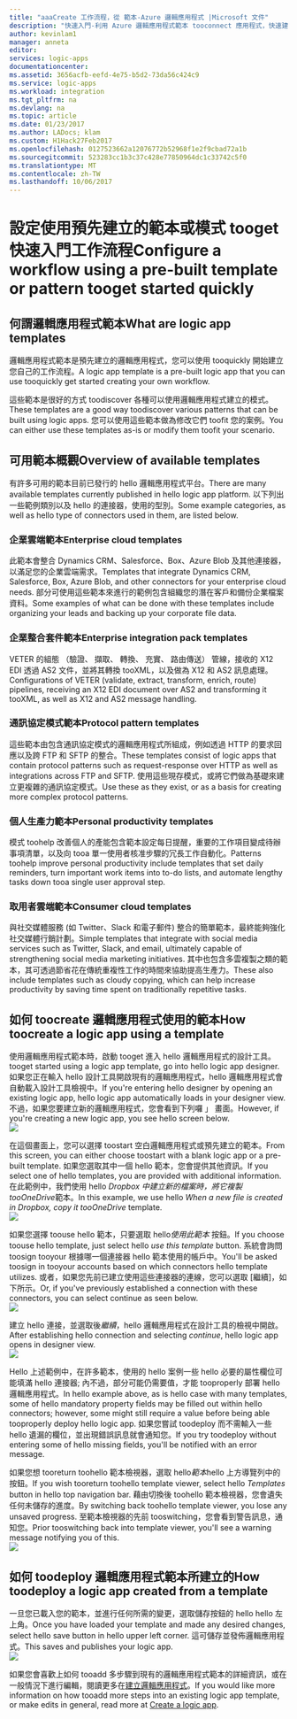 ```yaml
---
title: "aaaCreate 工作流程，從 範本-Azure 邏輯應用程式 |Microsoft 文件"
description: "快速入門-利用 Azure 邏輯應用程式範本 tooconnect 應用程式，快速建立工作流程和整合資料。"
author: kevinlam1
manager: anneta
editor: 
services: logic-apps
documentationcenter: 
ms.assetid: 3656acfb-eefd-4e75-b5d2-73da56c424c9
ms.service: logic-apps
ms.workload: integration
ms.tgt_pltfrm: na
ms.devlang: na
ms.topic: article
ms.date: 01/23/2017
ms.author: LADocs; klam
ms.custom: H1Hack27Feb2017
ms.openlocfilehash: 0127523662a12076772b52968f1e2f9cbad72a1b
ms.sourcegitcommit: 523283cc1b3c37c428e77850964dc1c33742c5f0
ms.translationtype: MT
ms.contentlocale: zh-TW
ms.lasthandoff: 10/06/2017
---
```

# <a name="configure-a-workflow-using-a-pre-built-template-or-pattern-tooget-started-quickly"></a><span data-ttu-id="0e033-103">設定使用預先建立的範本或模式 tooget 快速入門工作流程</span><span class="sxs-lookup"><span data-stu-id="0e033-103">Configure a workflow using a pre-built template or pattern tooget started quickly</span></span>

## <a name="what-are-logic-app-templates"></a><span data-ttu-id="0e033-104">何謂邏輯應用程式範本</span><span class="sxs-lookup"><span data-stu-id="0e033-104">What are logic app templates</span></span>
<span data-ttu-id="0e033-105">邏輯應用程式範本是預先建立的邏輯應用程式，您可以使用 tooquickly 開始建立您自己的工作流程。</span><span class="sxs-lookup"><span data-stu-id="0e033-105">A logic app template is a pre-built logic app that you can use tooquickly get started creating your own workflow.</span></span> 

<span data-ttu-id="0e033-106">這些範本是很好的方式 toodiscover 各種可以使用邏輯應用程式建立的模式。</span><span class="sxs-lookup"><span data-stu-id="0e033-106">These templates are a good way toodiscover various patterns that can be built using logic apps.</span></span> <span data-ttu-id="0e033-107">您可以使用這些範本做為修改它們 toofit 您的案例。</span><span class="sxs-lookup"><span data-stu-id="0e033-107">You can either use these templates as-is or modify them toofit your scenario.</span></span>

## <a name="overview-of-available-templates"></a><span data-ttu-id="0e033-108">可用範本概觀</span><span class="sxs-lookup"><span data-stu-id="0e033-108">Overview of available templates</span></span>
<span data-ttu-id="0e033-109">有許多可用的範本目前已發行的 hello 邏輯應用程式平台。</span><span class="sxs-lookup"><span data-stu-id="0e033-109">There are many available templates currently published in hello logic app platform.</span></span> <span data-ttu-id="0e033-110">以下列出一些範例類別以及 hello 的連接器，使用的型別。</span><span class="sxs-lookup"><span data-stu-id="0e033-110">Some example categories, as well as hello type of connectors used in them, are listed below.</span></span>

### <a name="enterprise-cloud-templates"></a><span data-ttu-id="0e033-111">企業雲端範本</span><span class="sxs-lookup"><span data-stu-id="0e033-111">Enterprise cloud templates</span></span>
<span data-ttu-id="0e033-112">此範本會整合 Dynamics CRM、Salesforce、Box、Azure Blob 及其他連接器，以滿足您的企業雲端需求。</span><span class="sxs-lookup"><span data-stu-id="0e033-112">Templates that integrate Dynamics CRM, Salesforce, Box, Azure Blob, and other connectors for your enterprise cloud needs.</span></span> <span data-ttu-id="0e033-113">部分可使用這些範本來進行的範例包含組織您的潛在客戶和備份企業檔案資料。</span><span class="sxs-lookup"><span data-stu-id="0e033-113">Some examples of what can be done with these templates include organizing your leads and backing up your corporate file data.</span></span>

### <a name="enterprise-integration-pack-templates"></a><span data-ttu-id="0e033-114">企業整合套件範本</span><span class="sxs-lookup"><span data-stu-id="0e033-114">Enterprise integration pack templates</span></span>
<span data-ttu-id="0e033-115">VETER 的組態 （驗證、 擷取、 轉換、 充實、 路由傳送） 管線，接收的 X12 EDI 透過 AS2 文件，並將其轉換 tooXML，以及做為 X12 和 AS2 訊息處理。</span><span class="sxs-lookup"><span data-stu-id="0e033-115">Configurations of VETER (validate, extract, transform, enrich, route) pipelines, receiving an X12 EDI document over AS2 and transforming it tooXML, as well as X12 and AS2 message handling.</span></span>

### <a name="protocol-pattern-templates"></a><span data-ttu-id="0e033-116">通訊協定模式範本</span><span class="sxs-lookup"><span data-stu-id="0e033-116">Protocol pattern templates</span></span>
<span data-ttu-id="0e033-117">這些範本由包含通訊協定模式的邏輯應用程式所組成，例如透過 HTTP 的要求回應以及跨 FTP 和 SFTP 的整合。</span><span class="sxs-lookup"><span data-stu-id="0e033-117">These templates consist of logic apps that contain protocol patterns such as request-response over HTTP as well as integrations across FTP and SFTP.</span></span> <span data-ttu-id="0e033-118">使用這些現存模式，或將它們做為基礎來建立更複雜的通訊協定模式。</span><span class="sxs-lookup"><span data-stu-id="0e033-118">Use these as they exist, or as a basis for creating more complex protocol patterns.</span></span>  

### <a name="personal-productivity-templates"></a><span data-ttu-id="0e033-119">個人生產力範本</span><span class="sxs-lookup"><span data-stu-id="0e033-119">Personal productivity templates</span></span>
<span data-ttu-id="0e033-120">模式 toohelp 改善個人的產能包含範本設定每日提醒，重要的工作項目變成待辦事項清單，以及向 tooa 單一使用者核准步驟的冗長工作自動化。</span><span class="sxs-lookup"><span data-stu-id="0e033-120">Patterns toohelp improve personal productivity include templates that set daily reminders, turn important work items into to-do lists, and automate lengthy tasks down tooa single user approval step.</span></span>

### <a name="consumer-cloud-templates"></a><span data-ttu-id="0e033-121">取用者雲端範本</span><span class="sxs-lookup"><span data-stu-id="0e033-121">Consumer cloud templates</span></span>
<span data-ttu-id="0e033-122">與社交媒體服務 (如 Twitter、Slack 和電子郵件) 整合的簡單範本，最終能夠強化社交媒體行銷計劃。</span><span class="sxs-lookup"><span data-stu-id="0e033-122">Simple templates that integrate with social media services such as Twitter, Slack, and email, ultimately capable of strengthening social media marketing initiatives.</span></span> <span data-ttu-id="0e033-123">其中也包含多雲複製之類的範本，其可透過節省花在傳統重複性工作的時間來協助提高生產力。</span><span class="sxs-lookup"><span data-stu-id="0e033-123">These also include templates such as cloudy copying, which can help increase productivity by saving time spent on traditionally repetitive tasks.</span></span> 

## <a name="how-toocreate-a-logic-app-using-a-template"></a><span data-ttu-id="0e033-124">如何 toocreate 邏輯應用程式使用的範本</span><span class="sxs-lookup"><span data-stu-id="0e033-124">How toocreate a logic app using a template</span></span>
<span data-ttu-id="0e033-125">使用邏輯應用程式範本時，啟動 tooget 進入 hello 邏輯應用程式的設計工具。</span><span class="sxs-lookup"><span data-stu-id="0e033-125">tooget started using a logic app template, go into hello logic app designer.</span></span> <span data-ttu-id="0e033-126">如果您正在輸入 hello 設計工具開啟現有的邏輯應用程式，hello 邏輯應用程式會自動載入設計工具檢視中。</span><span class="sxs-lookup"><span data-stu-id="0e033-126">If you're entering hello designer by opening an existing logic app, hello logic app automatically loads in your designer view.</span></span> <span data-ttu-id="0e033-127">不過，如果您要建立新的邏輯應用程式，您會看到下列囉 」 畫面。</span><span class="sxs-lookup"><span data-stu-id="0e033-127">However, if you're creating a new logic app, you see hello screen below.</span></span>  
 ![](../../includes/media/app-service-logic-templates/template7.png)  

<span data-ttu-id="0e033-128">在這個畫面上，您可以選擇 toostart 空白邏輯應用程式或預先建立的範本。</span><span class="sxs-lookup"><span data-stu-id="0e033-128">From this screen, you can either choose toostart with a blank logic app or a pre-built template.</span></span> <span data-ttu-id="0e033-129">如果您選取其中一個 hello 範本，您會提供其他資訊。</span><span class="sxs-lookup"><span data-stu-id="0e033-129">If you select one of hello templates, you are provided with additional information.</span></span> <span data-ttu-id="0e033-130">在此範例中，我們使用 hello *Dropbox 中建立新的檔案時，將它複製 tooOneDrive*範本。</span><span class="sxs-lookup"><span data-stu-id="0e033-130">In this example, we use hello *When a new file is created in Dropbox, copy it tooOneDrive* template.</span></span>  
 ![](../../includes/media/app-service-logic-templates/template2.png)  

<span data-ttu-id="0e033-131">如果您選擇 toouse hello 範本，只要選取 hello*使用此範本* 按鈕。</span><span class="sxs-lookup"><span data-stu-id="0e033-131">If you choose toouse hello template, just select hello *use this template* button.</span></span> <span data-ttu-id="0e033-132">系統會詢問 toosign tooyour 根據哪一個連接器 hello 範本使用的帳戶中。</span><span class="sxs-lookup"><span data-stu-id="0e033-132">You'll be asked toosign in tooyour accounts based on which connectors hello template utilizes.</span></span> <span data-ttu-id="0e033-133">或者，如果您先前已建立使用這些連接器的連線，您可以選取 [繼續]，如下所示。</span><span class="sxs-lookup"><span data-stu-id="0e033-133">Or, if you've previously established a connection with these connectors, you can select continue as seen below.</span></span>  
 ![](../../includes/media/app-service-logic-templates/template3.png)  

<span data-ttu-id="0e033-134">建立 hello 連接，並選取後*繼續*，hello 邏輯應用程式在設計工具的檢視中開啟。</span><span class="sxs-lookup"><span data-stu-id="0e033-134">After establishing hello connection and selecting *continue*, hello logic app opens in designer view.</span></span>  
 ![](../../includes/media/app-service-logic-templates/template4.png)  

<span data-ttu-id="0e033-135">Hello 上述範例中，在許多範本，使用的 hello 案例一些 hello 必要的屬性欄位可能填滿 hello 連接器; 內不過，部分可能仍需要值，才能 tooproperly 部署 hello 邏輯應用程式。</span><span class="sxs-lookup"><span data-stu-id="0e033-135">In hello example above, as is hello case with many templates, some of hello mandatory property fields may be filled out within hello connectors; however, some might still require a value before being able tooproperly deploy hello logic app.</span></span> <span data-ttu-id="0e033-136">如果您嘗試 toodeploy 而不需輸入一些 hello 遺漏的欄位，並出現錯誤訊息就會通知您。</span><span class="sxs-lookup"><span data-stu-id="0e033-136">If you try toodeploy without entering some of hello missing fields, you'll be notified with an error message.</span></span>

<span data-ttu-id="0e033-137">如果您想 tooreturn toohello 範本檢視器，選取 hello*範本*hello 上方導覽列中的按鈕。</span><span class="sxs-lookup"><span data-stu-id="0e033-137">If you wish tooreturn toohello template viewer, select hello *Templates* button in hello top navigation bar.</span></span> <span data-ttu-id="0e033-138">藉由切換後 toohello 範本檢視器，您會遺失任何未儲存的進度。</span><span class="sxs-lookup"><span data-stu-id="0e033-138">By switching back toohello template viewer, you lose any unsaved progress.</span></span> <span data-ttu-id="0e033-139">至範本檢視器的先前 tooswitching，您會看到警告訊息，通知您。</span><span class="sxs-lookup"><span data-stu-id="0e033-139">Prior tooswitching back into template viewer, you'll see a warning message notifying you of this.</span></span>  
 ![](../../includes/media/app-service-logic-templates/template5.png)  

## <a name="how-toodeploy-a-logic-app-created-from-a-template"></a><span data-ttu-id="0e033-140">如何 toodeploy 邏輯應用程式範本所建立的</span><span class="sxs-lookup"><span data-stu-id="0e033-140">How toodeploy a logic app created from a template</span></span>
<span data-ttu-id="0e033-141">一旦您已載入您的範本，並進行任何所需的變更，選取儲存按鈕的 hello hello 左上角。</span><span class="sxs-lookup"><span data-stu-id="0e033-141">Once you have loaded your template and made any desired changes, select hello save button in hello upper left corner.</span></span> <span data-ttu-id="0e033-142">這可儲存並發佈邏輯應用程式。</span><span class="sxs-lookup"><span data-stu-id="0e033-142">This saves and publishes your logic app.</span></span>  
 ![](../../includes/media/app-service-logic-templates/template6.png)  

<span data-ttu-id="0e033-143">如果您會喜歡上如何 tooadd 多步驟到現有的邏輯應用程式範本的詳細資訊，或在一般情況下進行編輯，閱讀更多在[建立邏輯應用程式](../logic-apps/logic-apps-create-a-logic-app.md)。</span><span class="sxs-lookup"><span data-stu-id="0e033-143">If you would like more information on how tooadd more steps into an existing logic app template, or make edits in general, read more at [Create a logic app](../logic-apps/logic-apps-create-a-logic-app.md).</span></span>

